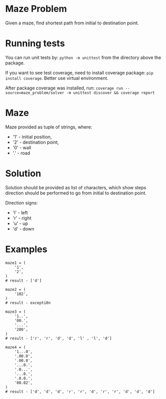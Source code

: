 # Maze Problem
Given a maze, find shortest path from initial to destination point.

# Running tests
You can run unit tests by:
`python -m unittest`
from the directory above the package.

If you want to see test coverage, need to install coverage package:
`pip install coverage`.
Better use virtual environment.

After package coverage was installed, run:
`coverage run --source=maze_problem/solver -m unittest discover && coverage report`

# Maze
Maze provided as tuple of strings, where:
* '1' - initial position,
* '2' - destination point,
* '0' - wall
* '.' - road

# Solution
Solution should be provided as list of characters,
which show steps direction should be performed to go
from initial to destination point.

Direction signs:
* 'l' - left
* 'r' - right
* 'u' - up
* 'd' - down

# Examples
```$python
maze1 = (
    '1',
    '2',
)
# result - ['d']

maze2 = (
    '102',
)
# result - excepti0n

maze3 = (
    '1..',
    '00.',
    '...',
    '200',
)
# result - ['r', 'r', 'd', 'd', 'l' , 'l', 'd']

maze4 = (
    '1...0',
    '.00.0',
    '.00.0',
    '...0.',
    '.0...',
    '...0.',
    '.0.0.',
    '00.02',
)
# result - ['d', 'd', 'd', 'r', 'r', 'd', 'r', 'r', 'd', 'd', 'd']
```

